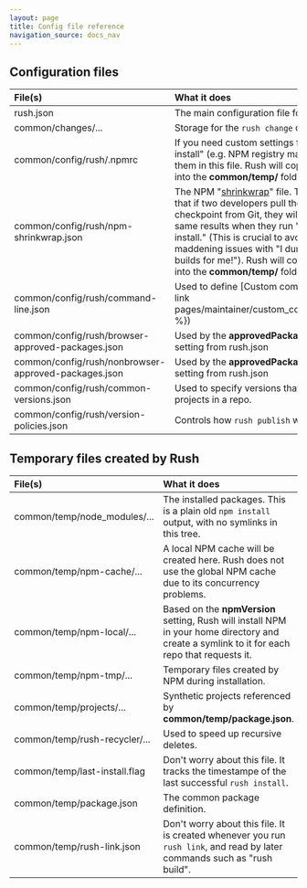 ```yaml
---
layout: page
title: Config file reference
navigation_source: docs_nav
---
```




## Configuration files

| File(s)                                  | What it does                    |
| :--------------------------------------- | :------------------------------ |
| rush.json                                | The main configuration file for Rush |
| common/changes/...                       | Storage for the `rush change` command |
| common/config/rush/.npmrc                | If you need custom settings for "npm install" (e.g. NPM registry mappings), put them in this file.  Rush will copy this file into the **common/temp/** folder. |
| common/config/rush/npm-shrinkwrap.json   | The NPM "[shrinkwrap](https://docs.npmjs.com/cli/shrinkwrap)" file. This ensures that if two developers pull the same checkpoint from Git, they will get the same results when they run "rush install." (This is crucial to avoiding maddening issues with "I dunno -- it builds for me!").  Rush will copy this file into the **common/temp/** folder. |
| common/config/rush/command-line.json  | Used to define [Custom commands]({% link pages/maintainer/custom_commands.md %}) |
| common/config/rush/browser-approved-packages.json   | Used by the **approvedPackagesPolicy** setting from rush.json |
| common/config/rush/nonbrowser-approved-packages.json   | Used by the **approvedPackagesPolicy** setting from rush.json |
| common/config/rush/common-versions.json  | Used to specify versions that affect all projects in a repo. |
| common/config/rush/version-policies.json  | Controls how `rush publish` works. |


## Temporary files created by Rush

| File(s)                                  | What it does                    |
| :--------------------------------------- | :------------------------------ |
| common/temp/node_modules/...             | The installed packages.  This is a plain old `npm install` output, with no symlinks in this tree. |
| common/temp/npm-cache/...                | A local NPM cache will be created here.  Rush does not use the global NPM cache due to its concurrency problems. |
| common/temp/npm-local/...                | Based on the **npmVersion** setting, Rush will install NPM in your home directory and create a symlink to it for each repo that requests it. |
| common/temp/npm-tmp/...                  | Temporary files created by NPM during installation. |
| common/temp/projects/...                 | Synthetic projects referenced by **common/temp/package.json**. |
| common/temp/rush-recycler/...            | Used to speed up recursive deletes. |
| common/temp/last-install.flag            | Don't worry about this file.  It tracks the timestampe of the last successful `rush install`. |
| common/temp/package.json                      | The common package definition. |
| common/temp/rush-link.json               | Don't worry about this file.  It is created whenever you run `rush link`, and read by later commands such as "rush build". |

